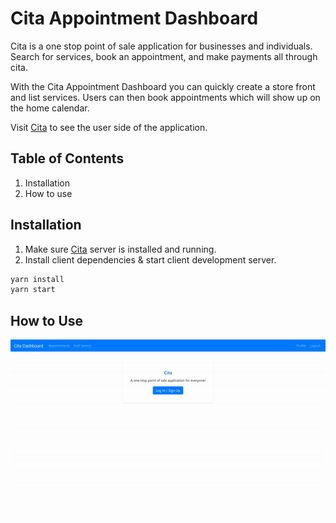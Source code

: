 # Cita Appointment Dashboard

Cita is a one stop point of sale application for businesses and individuals. Search for services, book an appointment, and make payments all through cita.

With the Cita Appointment Dashboard you can quickly create a store front and list services. Users can then book appointments which will show up on the home calendar.

Visit [Cita](https://github.com/juanoxmar/cita) to see the user side of the application.

## Table of Contents

1. Installation
2. How to use

## Installation

1. Make sure [Cita](https://github.com/juanoxmar/cita) server is installed and running.
2. Install client dependencies & start client development server.
```bash
yarn install
yarn start
```

## How to Use

![Cita](/assets/dashboard.gif)